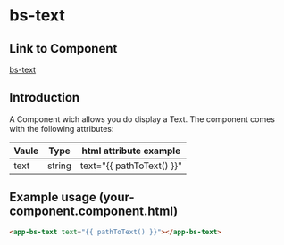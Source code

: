 # bs-text

## Link to Component

[bs-text](../../../src/app/layouts/base-structures/bs-text/bs-text.component.ts)

## Introduction

A Component wich allows you do display a Text. The component comes with the following attributes:

| Vaule | Type   | html attribute example    |
| ----- | ------ | ------------------------- |
| text  | string | text="{{ pathToText() }}" |

## Example usage (your-component.component.html)

```html
<app-bs-text text="{{ pathToText() }}"></app-bs-text>
```
